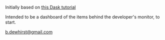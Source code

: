 
Initially based on [this Dask tutorial](https://dash.plotly.com/tutorial)

Intended to be a dashboard of the items behind the developer's monitor, to start.

b.dewhirst@gmail.com
